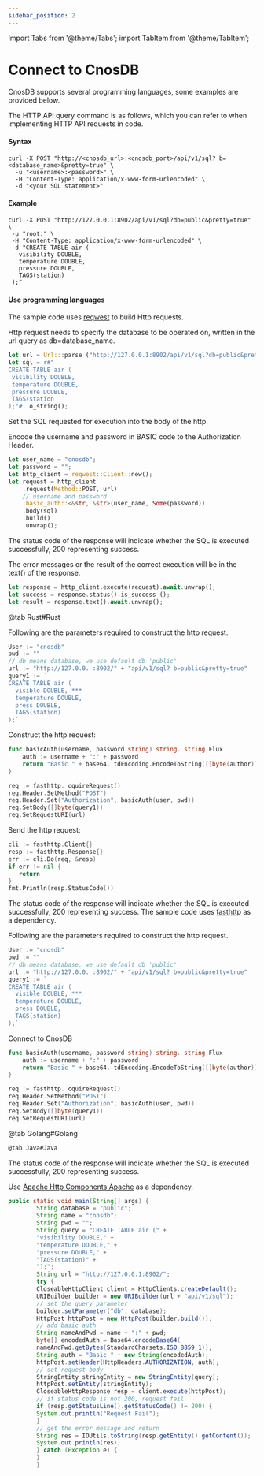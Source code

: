 ```yaml
---
sidebar_position: 2
---
```


Import Tabs from '@theme/Tabs';
import TabItem from '@theme/TabItem';

# Connect to CnosDB

CnosDB supports several programming languages, some examples are provided below.

The HTTP API query command is as follows, which you can refer to when implementing HTTP API requests in code.

#### Syntax

```shell
curl -X POST "http://<cnosdb_url>:<cnosdb_port>/api/v1/sql? b=<database_name>&pretty=true" \
  -u "<username>:<password>" \
  -H "Content-Type: application/x-www-form-urlencoded" \
  -d "<your SQL statement>"
```

#### Example

```shell
curl -X POST "http://127.0.0.1:8902/api/v1/sql?db=public&pretty=true" \
 -u "root:" \
 -H "Content-Type: application/x-www-form-urlencoded" \
 -d "CREATE TABLE air (
   visibility DOUBLE,
   temperature DOUBLE,
   pressure DOUBLE,
   TAGS(station)
 );"
```

#### Use programming languages

<Tabs>
<TabItem value="rust" label="Rust">

The sample code uses [reqwest](https://crates.io/crates/reqwest) to build Http requests.

Http request needs to specify the database to be operated on, written in the url query as db=database_name.

```rust
let url = Url:::parse ("http://127.0.0.1:8902/api/v1/sql?db=public&pretty=true"). nwrap();
let sql = r#"
CREATE TABLE air (
 visibility DOUBLE,
 temperature DOUBLE,
 pressure DOUBLE,
 TAGS(station
);"#. o_string();
```

Set the SQL requested for execution into the body of the http.

Encode the username and password in BASIC code to the Authorization Header.

```rust
let user_name = "cnosdb";
let password = "";
let http_client = reqwest::Client::new();
let request = http_client
    .request(Method::POST, url)
    // username and password
    .basic_auth::<&str, &str>(user_name, Some(password))
    .body(sql)
    .build()
    .unwrap();
```

The status code of the response will indicate whether the SQL is executed successfully, 200 representing success.

The error messages or the result of the correct execution will be in the text() of the response.

```rust
let response = http_client.execute(request).await.unwrap();
let success = response.status().is_success ();
let result = response.text().await.unwrap();
```


<TabItem value="go" label="Golang">

@tab Rust#Rust

Following are the parameters required to construct the http request.

```go
User := "cnosdb"
pwd := ""
// db means database, we use default db 'public'
url := "http://127.0.0. :8902/" + "api/v1/sql? b=public&pretty=true"
query1 := `
CREATE TABLE air (
  visible DOUBLE, ***
  temperature DOUBLE,
  press DOUBLE,
  TAGS(station)
);`
```

Construct the http request:

```go
func basicAuth(username, password string) string. string Flux
    auth := username + ":" + password
    return "Basic " + base64. tdEncoding.EncodeToString([]byte(author))
}

req := fasthttp. cquireRequest()
req.Header.SetMethod("POST")
req.Header.Set("Authorization", basicAuth(user, pwd))
req.SetBody([]byte(query1))
req.SetRequestURI(url)
```

Send the http request:

```go
cli := fasthttp.Client{}
resp := fasthttp.Response{}
err := cli.Do(req, &resp)
if err != nil {
   return
}
fmt.Println(resp.StatusCode())
```

The status code of the response will indicate whether the SQL is executed successfully, 200 representing success.
The sample code uses [fasthttp](https://github.com/valyala/fasthttp) as a dependency.

Following are the parameters required to construct the http request.

```go
User := "cnosdb"
pwd := ""
// db means database, we use default db 'public'
url := "http://127.0.0. :8902/" + "api/v1/sql? b=public&pretty=true"
query1 := `
CREATE TABLE air (
  visible DOUBLE, ***
  temperature DOUBLE,
  press DOUBLE,
  TAGS(station)
);`
```

Connect to CnosDB

```go
func basicAuth(username, password string) string. string Flux
    auth := username + ":" + password
    return "Basic " + base64. tdEncoding.EncodeToString([]byte(author))
}

req := fasthttp. cquireRequest()
req.Header.SetMethod("POST")
req.Header.Set("Authorization", basicAuth(user, pwd))
req.SetBody([]byte(query1))
req.SetRequestURI(url)
```

@tab Golang#Golang

```go
@tab Java#Java
```

The status code of the response will indicate whether the SQL is executed successfully, 200 representing success.


<TabItem value="java" label="Java">

Use [Apache Http Components Apache](https://hc.apache.org/) as a dependency.

```java
public static void main(String[] args) {
        String database = "public";
        String name = "cnosdb";
        String pwd = "";
        String query = "CREATE TABLE air (" +
        "visibility DOUBLE," +
        "temperature DOUBLE," +
        "pressure DOUBLE," +
        "TAGS(station)" +
        ");";
        String url = "http://127.0.0.1:8902/";
        try {
        CloseableHttpClient client = HttpClients.createDefault();
        URIBuilder builder = new URIBuilder(url + "api/v1/sql");
        // set the query parameter
        builder.setParameter("db", database);
        HttpPost httpPost = new HttpPost(builder.build());
        // add basic auth
        String nameAndPwd = name + ":" + pwd;
        byte[] encodedAuth = Base64.encodeBase64(
        nameAndPwd.getBytes(StandardCharsets.ISO_8859_1));
        String auth = "Basic " + new String(encodedAuth);
        httpPost.setHeader(HttpHeaders.AUTHORIZATION, auth);
        // set request body
        StringEntity stringEntity = new StringEntity(query);
        httpPost.setEntity(stringEntity);
        CloseableHttpResponse resp = client.execute(httpPost);
        // if status code is not 200, request fail
        if (resp.getStatusLine().getStatusCode() != 200) {
        System.out.println("Request Fail");
        }
        // get the error message and return
        String res = IOUtils.toString(resp.getEntity().getContent());
        System.out.println(res);
        } catch (Exception e) {
        }
        }
```


